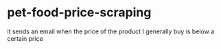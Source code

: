 # pet-food-price-scraping
it sends an email when the price of the product I generally buy is below a certain price

